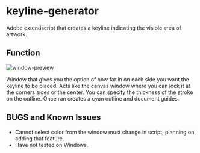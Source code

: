 # keyline-generator
Adobe extendscript that creates a keyline indicating the visible area of artwork.
## Function
![window-preview](https://cloud.githubusercontent.com/assets/17747926/18851588/b145bb90-840a-11e6-8a28-a2828472f61e.png)


Window that gives you the option of how far in on each side you want the keyline to be placed.
Acts like the canvas window where you can lock it at the corners sides or the center.
You can specify the thickness of the stroke on the outline. Once ran creates a cyan outline and document guides.
## BUGS and Known Issues
 - Cannot select color from the window must change in script, planning on adding that feature.
 - Have not tested on Windows.
